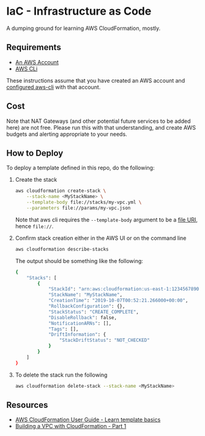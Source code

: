 # IaC - Infrastructure as Code

A dumping ground for learning AWS CloudFormation,
mostly.

## Requirements

*   [An AWS Account](https://aws.amazon.com/account/)
*   [AWS CLi](https://docs.aws.amazon.com/cli/latest/userguide/cli-chap-welcome.html)

These instructions assume that you have created an AWS account and
[configured aws-cli](https://docs.aws.amazon.com/cli/latest/userguide/cli-configure-quickstart.html)
with that account.

## Cost

Note that NAT Gateways (and other potential future services to be added here) are not free.
Please run this with that understanding,
and create AWS budgets and alerting appropriate to your needs.

## How to Deploy

To deploy a template defined in this repo,
do the following:

1.  Create the stack

    ```sh
    aws cloudformation create-stack \
        --stack-name <MyStackName> \
        --template-body file://stacks/my-vpc.yml \
        --parameters file://params/my-vpc.json
    ```

    Note that aws cli requires the `--template-body` argument to be a
    [file URI](https://en.wikipedia.org/wiki/File_URI_scheme),
    hence `file://`.

1.  Confirm stack creation either in the AWS UI or on the command line

    ```sh
    aws cloudformation describe-stacks
    ```

    The output should be something like the following:

    ```sh
    {
        "Stacks": [
            {
                "StackId": "arn:aws:cloudformation:us-east-1:1234567890:stack/MyStackName/541ffe51-1947-22fc-9bb0-17b37ea42b11",
                "StackName": "MyStackName",
                "CreationTime": "2019-10-07T00:52:21.266000+00:00",
                "RollbackConfiguration": {},
                "StackStatus": "CREATE_COMPLETE",
                "DisableRollback": false,
                "NotificationARNs": [],
                "Tags": [],
                "DriftInformation": {
                    "StackDriftStatus": "NOT_CHECKED"
                }
            }
        ]
    }
    ```

1.  To delete the stack run the following

    ```sh
    aws cloudformation delete-stack --stack-name <MyStackName>
    ```

## Resources

*   [AWS CloudFormation User Guide - Learn template basics](https://docs.aws.amazon.com/AWSCloudFormation/latest/UserGuide/gettingstarted.templatebasics.html)
*   [Building a VPC with CloudFormation - Part 1](https://www.infoq.com/articles/aws-vpc-cloudformation/)
